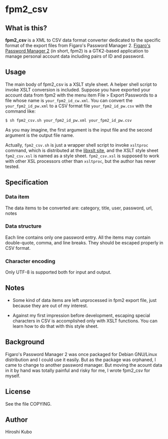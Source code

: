 # fpm2_csv

## What is this?

**fpm2_csv** is a XML to CSV data format converter dedicated to the specific format of the export files from Figaro's Password Manager 2.
[Figaro's Password Manager 2](https://als.regnet.cz/fpm2/) (in short, fpm2) is a GTK2-based application to manage personal account data including pairs of ID and password.

## Usage

The main body of fpm2_csv is a XSLT style sheet.
A helper shell script to invoke XSLT conversion is included.
Suppose you have exported your account data from fpm2 with the menu item File > Export Passwords to a file whose name is `your_fpm2_id_cw.xml`. You can convert the `your_fpm2_id_pw.xml` to a CSV format file `your_fpm2_id_pw.csv` with the command like:

```
$ sh fpm2_csv.sh your_fpm2_id_pw.xml your_fpm2_id_pw.csv
```

As you may imagine, the first argument is the input file and the second argument is the output file name.

Actually, `fpm2_csv.sh` is just a wrapper shell script to invoke `xsltproc` command, which is distributed at the [libxslt site](http://xmlsoft.org/xslt/), and the XSLT style sheet `fpm2_csv.xsl` is named as a style sheet.
`fpm2_csv.xsl` is supposed to work with other XSL processors other than `xsltproc`, but the author has never tested.

## Specification

### Data item

The data items to be converted are:
category, title, user, password, url, notes

### Data structure

Each line contains only one password entry.
All the items may contain double-quote, comma, and line breaks. They should be escaped properly in CSV format.

### Character encoding
Only UTF-8 is supported both for input and output.

## Notes

- Some kind of data items are left unprocessed in fpm2 export file, just because they are out of my interest.

- Against my first impression before development, escaping special characters in CSV is accomplished only with XSLT functions. You can learn how to do that with this style sheet.


## Background

Figaro's Password Manager 2 was once packaged for Debian GNU/Linux distribution and I could use it easily. But as the package was orphaned, I came to change to another password manager. But moving the acount data in it by hand was totally painful and risky for me, I wrote fpm2_csv for myself.

## License

See the file COPYING.

## Author

Hiroshi Kubo

